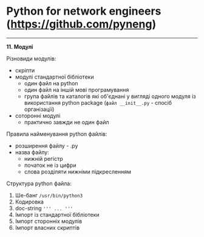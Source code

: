 # Python for network engineers (https://github.com/pyneng)


---

**11. Модулі**

Різновиди модулів:
- скріпти
- модулі стандартної бібліотеки
	- один файл на python
	- один файл на іншій мові програмування
	- група файлів та каталогів які об'єднані у вигляді одного модуля із використання python package (`файл __init__.py` - спосіб організації)
- соторонні модулі
	- практично завжди не один файл

Правила найменування python файлів:
- розширення файлу - .py
- назва файлу:
	- нижній регістр
	- початок не із цифри
	- слова розділяти нижніми підкресленням

Структура python файла: 
1. Ше-банг `/usr/bin/python3`
2. Кодировка
3. doc-string `''' ... '''`
4. Імпорт із стандартної бібліотеки
5. Імпорт сторонніх модулів
6. Імпорт власних скриптів
